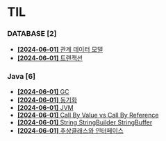 # TIL
 
### DATABASE [2]
- [**[2024-06-01]**  관계 데이터 모델](https://github.com/A-lass/TIL/blob/main/DATABASE/관계_데이터_모델.md)
- [**[2024-06-01]**  트랜잭션](https://github.com/A-lass/TIL/blob/main/DATABASE/트랜잭션.md)
### Java [6]
- [**[2024-06-01]**  GC](https://github.com/A-lass/TIL/blob/main/Java/GC.md)
- [**[2024-06-01]**  동기화](https://github.com/A-lass/TIL/blob/main/Java/동기화.md)
- [**[2024-06-01]**  JVM](https://github.com/A-lass/TIL/blob/main/Java/JVM.md)
- [**[2024-06-01]**  Call By Value vs Call By Reference](https://github.com/A-lass/TIL/blob/main/Java/Call_By_Value_vs_Call_By_Reference.md)
- [**[2024-06-01]**  String StringBuilder StringBuffer](https://github.com/A-lass/TIL/blob/main/Java/String_StringBuilder_StringBuffer.md)
- [**[2024-06-01]**  추상클래스와 인터페이스](https://github.com/A-lass/TIL/blob/main/Java/추상클래스와_인터페이스.md)

